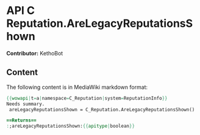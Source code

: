 # API C Reputation.AreLegacyReputationsShown

**Contributor:** KethoBot

## Content

The following content is in MediaWiki markdown format:

```mediawiki
{{wowapi|t=a|namespace=C_Reputation|system=ReputationInfo}}
Needs summary.
 areLegacyReputationsShown = C_Reputation.AreLegacyReputationsShown()

==Returns==
:;areLegacyReputationsShown:{{apitype|boolean}}
```